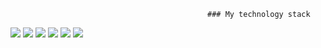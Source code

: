                                                 ### My technology stack
<img src= "https://img.shields.io/badge/HTML-black?style=for-the-badge&logo=html5&logoColor=orange" /> 
<img src= "https://img.shields.io/badge/CSS-whitesmoke?style=for-the-badge&logo=css3&logoColor=blue" />
<img src= "https://img.shields.io/badge/Javascript-gray?style=for-the-badge&logo=javascript&logoColor=yellow" /> 
<img src= "https://img.shields.io/badge/Typescript-gray?style=for-the-badge&logo=typescript&logoColor=blue" /> 
<img src= "https://img.shields.io/badge/React-gray?style=for-the-badge&logo=react&logoColor=blue" /> 
<img src= "https://img.shields.io/badge/Git-whitesmoke?style=for-the-badge&logo=git&logoColor=orange" />
